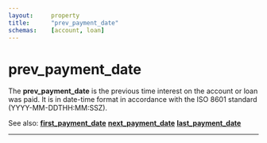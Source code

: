 ```yaml
---
layout:     property
title:      "prev_payment_date"
schemas:    [account, loan]
---
```


# prev_payment_date
The **prev_payment_date** is the previous time interest on the account or loan was paid. It is in date-time format in accordance with the ISO 8601 standard (YYYY-MM-DDTHH:MM:SSZ).

See also:
[**first_payment_date**][fpd]
[**next_payment_date**][npd]
[**last_payment_date**][lpd]

---
[fpd]: https://github.com/suadelabs/fire/blob/master/documentation/first_payment_date.md
[npd]: https://github.com/suadelabs/fire/blob/master/documentation/next_payment_date.md
[lpd]: https://github.com/suadelabs/fire/blob/master/documentation/last_payment_date.md
